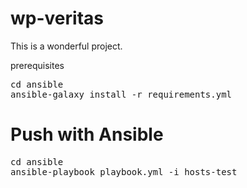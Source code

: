 # wp-veritas

This is a wonderful project.

prerequisites
<pre>
cd ansible
ansible-galaxy install -r requirements.yml
</pre>

# Push with Ansible

<pre>
cd ansible
ansible-playbook playbook.yml -i hosts-test
</pre>
